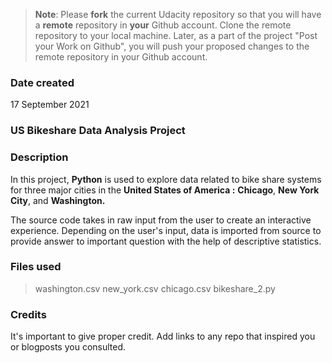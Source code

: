 >**Note**: Please **fork** the current Udacity repository so that you will have a **remote** repository in **your** Github account. Clone the remote repository to your local machine. Later, as a part of the project "Post your Work on Github", you will push your proposed changes to the remote repository in your Github account.

### Date created
17 September 2021

### US Bikeshare Data Analysis Project


### Description
In this project, **Python** is used to explore data related to bike share systems for three major cities in the **United States of America :**  **Chicago**, **New York City**, and **Washington.**

The source code takes in raw input from the user to create an interactive experience.
Depending on the user's input, data is imported from source to provide answer to important question with the help of descriptive statistics.

### Files used
>washington.csv
new_york.csv
chicago.csv
bikeshare_2.py

### Credits
It's important to give proper credit. Add links to any repo that inspired you or blogposts you consulted.

